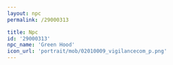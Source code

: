 ```yaml
---
layout: npc
permalink: /29000313

title: Npc
id: '29000313'
npc_name: 'Green Hood'
icon_url: 'portrait/mob/02010009_vigilancecom_p.png'
---
```


